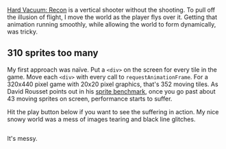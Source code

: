 <!--
title:  Smoothly scrolling a vertical shooter with JavaScript
created: 24 September 2013 - 5:59 am
updated: 24 September 2013 - 5:59 am
publish: 24 September 2013
slug: scroll-js
tags: coding, mobile
-->

[Hard Vacuum: Recon][] is a vertical shooter without the shooting. To pull off
the illusion of flight, I move the world as the player flys over it. Getting
that animation running smoothly, while allowing the world to form dynamically,
was tricky.

## 310 sprites too many ##

My first approach was na&iuml;ve. Put a `<div>` on the screen for every tile
in the game. Move each `<div>` with every call to `requestAnimationFrame`.
For a 320x440 pixel game with 20x20 pixel graphics, that's 352 moving
tiles. As David Rousset points out in his [sprite benchmark][], once you go
past about 43 moving sprites on screen, performance starts to suffer.

Hit the play button below if you want to see the suffering in action. My nice
snowy world was a mess of images tearing and black line glitches.

<div id="naive-scroll-play" class="icon icon-small icon-square"><div class="icon-play"></div></div>
<div style="overflow: hidden">
<div id="naive-scroll" class="game art" style="position: relative; background: #000"></div>
</div>

It's messy.

<script type="text/javascript">
;(function () {
"use strict";

var lastTime = 0
  , vendor = ["ms", "mos", "webkit", "o"]
  , i = 0

while (i < vendor.length && !window.requestAnimationFrame) {
  window.requestAnimationFrame = window[vendor[i]+"RequestAnimationFrame"]
  window.cancelAnimationFrame = window[vendor[i]+"CancelAnimationFrame"] || window[vendor[i]+"RequestCancelAnimationFrame"]
  i += 1
}

if (!window.requestAnimationFrame) {
  window.requestAnimationFrame = function (callback, element) {
    var currTime = new Date().getTime()
    var timeToCall = Math.max(0, 16 - (currTime - lastTime))
    var timerId = setTimeout(function () {
      callback(currTime + timeToCall)
    }, timeToCall)
    lastTime = currTime + timeToCall
    return timerId
  }
}

if (!window.cancelAnimationFrame) {
  window.cancelAnimationFrame = function (id) {
    clearTimeout(id)
  }
}
})()

function addTouch (element, touchStart, touchEnd) {
  element.onmousedown = function (event) {
    if (touchStart) {
      touchStart(event)
    }
    document.onmousemove = function (event) {
      event.preventDefault()
    }
    document.onmouseup = function (event) {
      if (touchEnd) {
        touchEnd(event)
      }
      document.onmousemove = null
      document.onmouseup = null
    }
  }
  element.ontouchstart = function (event) {
    element.onmousedown = null
    if (touchStart) {
      touchStart(event)
    }
    document.ontouchmove = function (event) {
      event.preventDefault()
    }
    document.ontouchend = function (event) {
      if (touchEnd) {
        touchEnd(event)
      }
      document.ontouchmove = null
      document.ontouchend = null
    }
  }
}

function setupNaiveScroll () {
  var canvas = document.getElementById('naive-scroll')
    , play = document.getElementById('naive-scroll-play')
    , tile = null
    , x = 0
    , y = 0

  canvas.style.height = '440px'
  canvas.style.width = '320px'

  for (x = 0; x < 16; x += 1) {
    for (y = 0; y < 22; y += 1) {
      tile = document.createElement('img')
      tile.src = '/images/hvrecon-snow.png'
      tile.style.position = 'absolute'
      tile.style.left = (x * 20) + 'px'
      tile.style.top = (y * 20) + 'px'
      tile.style.height = '20px'
      tile.style.width = '20px'
      canvas.appendChild(tile)
    }
  }

  addTouch(play, function () {
    var icon = play.childNodes[0]
    if (icon.className === 'icon-play') {
      icon.className = 'icon-stop'
    }
    else {
      icon.className = 'icon-play'
    }
  }, null)
}

setupNaiveScroll()
</script>


[Hard Vacuum: Recon]: /hvrecon "Frank Mitchell (js13kGames): Hard Vacuum: Recon"
[sprite benchmark]: http://sitepoint.com/html5-gaming-benchmarking-sprite-animations "David Rousset (sitepoint): HTML5 Gaming: Benchmarking Sprite Animations"
